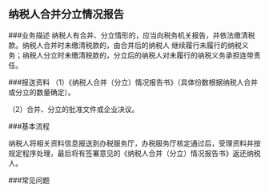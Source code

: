 ## 纳税人合并分立情况报告

###业务描述
     纳税人有合并、分立情形的，应当向税务机关报告，并依法缴清税款。纳税人合并时未缴清税款的，由合并后的纳税人
     继续履行未履行的纳税义务；纳税人分立时未缴清税款的，分立后的纳税人对未履行的纳税义务承担连带责任。


###报送资料
（1）《纳税人合并（分立）情况报告书》（具体份数根据纳税人合并或分立的数量确定）。

（2）合并、分立的批准文件或企业决议。



###基本流程

  纳税人将相关资料信息报送到办税服务厅，办税服务厅核定通过后，受理资料并按规定程序处理，最后将有签署意见的《纳税人合并（分立）情况报告书》返还纳税人。


###常见问题




